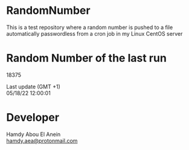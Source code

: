 # RandomNumber    
This is a test repository where a random number is pushed to a file automatically passwordless from a cron job in my Linux CentOS server    
# Random Number of the last run   
18375
      
Last update (GMT +1)    
05/18/22 12:00:01
# Developer    
Hamdy Abou El Anein   
hamdy.aea@protonmail.com
